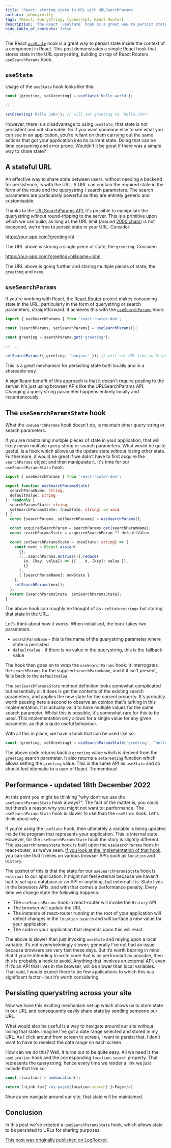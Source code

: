 ```yaml
---
title: 'React: storing state in URL with URLSearchParams'
authors: johnnyreilly
tags: [React, QueryString, typescript, React Router]
description: 'The React `useState` hook is a great way to persist state. This post demos a simple React hook that stores state in the URL querystring.'
hide_table_of_contents: false
---
```


The React [`useState`](https://reactjs.org/docs/hooks-reference.html#usestate) hook is a great way to persist state inside the context of a component in React. This post demonstrates a simple React hook that stores state in the URL querystring, building on top of React Routers `useSearchParams` hook.

## `useState`

Usage of the `useState` hook looks like this:

```ts
const [greeting, setGreeting] = useState('hello world');

// ....

setGreeting('hello John'); // will set greeting to 'hello John'
```

However, there is a disadvantage to using `useState`; that state is not persistent and not shareable. So if you want someone else to see what you can see in an application, you're reliant on them carrying out the same actions that got your application into its current state. Doing that can be time consuming and error prone. Wouldn't it be great if there was a simple way to share state?

## A stateful URL

An effective way to share state between users, without needing a backend for persistence, is with the URL. A URL can contain the required state in the form of the route and the querystring / search parameters. The search parameters are particularly powerful as they are entirely generic and customisable.

Thanks to the [URLSearchParams API](https://developer.mozilla.org/en-US/docs/Web/API/URLSearchParams), it's possible to manipulate the querystring _without_ round-tripping to the server. This is a primitive upon which we can build; as long as the URL limit (around [2000 chars](https://stackoverflow.com/a/417184/761388)) is not exceeded, we're free to persist state in your URL. Consider:

https://our-app.com?greeting=hi

The URL above is storing a single piece of state; the `greeting`. Consider:

https://our-app.com?greeting=hi&name=john

The URL above is going further and storing multiple pieces of state; the `greeting` and `name`.

## `useSearchParams`

If you're working with React, the [React Router](https://reactrouter.com/) project makes consuming state in the URL, particularly in the form of querystring or search parameters, straightforward. It achieves this with the [`useSearchParams`](https://reactrouter.com/docs/en/v6/hooks/use-search-params) hook:

```ts
import { useSearchParams } from 'react-router-dom';

const [searchParams, setSearchParams] = useSearchParams();

const greeting = searchParams.get('greeting');

// ...

setSearchParams({ greeting: 'bonjour' }); // will set URL like so https://our-app.com?greeting=bonjour - this value will feed through to anything driven by the URL
```

This is a great mechanism for persisting state both locally and in a shareable way.

A significant benefit of this approach is that it doesn't require posting to the server. It's just using browser APIs like the URLSearchParams API. Changing a query string parameter happens entirely locally and instantaneously.

## The `useSearchParamsState` hook

What the `useSearchParams` hook doesn't do, is maintain other query string or search parameters.

If you are maintaining multiple pieces of state in your application, that will likely mean multiple query string or search parameters. What would be quite useful, is a hook which allows us the update state _without_ losing other state. Furthermore, it would be great if we didn't have to first acquire the `searchParams` object and then manipulate it. It's time for our `useSearchParamsState` hook:

```ts
import { useSearchParams } from 'react-router-dom';

export function useSearchParamsState(
  searchParamName: string,
  defaultValue: string
): readonly [
  searchParamsState: string,
  setSearchParamsState: (newState: string) => void
] {
  const [searchParams, setSearchParams] = useSearchParams();

  const acquiredSearchParam = searchParams.get(searchParamName);
  const searchParamsState = acquiredSearchParam ?? defaultValue;

  const setSearchParamsState = (newState: string) => {
    const next = Object.assign(
      {},
      [...searchParams.entries()].reduce(
        (o, [key, value]) => ({ ...o, [key]: value }),
        {}
      ),
      { [searchParamName]: newState }
    );
    setSearchParams(next);
  };
  return [searchParamsState, setSearchParamsState];
}
```

The above hook can roughly be thought of as `useState<string>` but storing that state in the URL.

Let's think about how it works. When initialised, the hook takes two parameters:

- `searchParamName` - this is the name of the querystring parameter where state is persisted.
- `defaultValue` - if there is no value in the querystring, this is the fallback value

The hook then goes on to wrap the `useSearchParams` hook. It interrogates the `searchParams` for the supplied `searchParamName`, and if it isn't present, falls back to the `defaultValue`.

The `setSearchParamsState` method definition looks somewhat complicated but essentially all it does is get the contents of the existing search parameters, and applies the new state for the current property. It's probably worth pausing here a second to observe an opinion that's lurking in this implementation. It is actually valid to have multiple values for the same search parameter. Whilst this is possible, it's somewhat rare for this to be used. This implementation only allows for a single value for any given parameter, as that is quite useful behaviour.

With all this in place, we have a hook that can be used like so:

```ts
const [greeting, setGreeting] = useSearchParamsState('greeting', 'hello');
```

The above code returns back a `greeting` value which is derived from the `greeting` search parameter. It also returns a `setGreeting` function which allows setting the `greeting` value. This is the same API as `useState` and so should feel idiomatic to a user of React. Tremendous!

## Performance - updated 18th December 2022

At this point you might be thinking "why don’t we use the `useSearchParamsState` hook always?". The fact of the matter is, you could but there’s a reason why you might not want to: performance. The `useSearchParamsState` hook is slower to use than the `useState` hook. Let's think about why.

If you’re using the `useState` hook, then ultimately a variable is being updated inside the program that represents your application. This is internal state. However, for the `useSearchParamsState` hook the story is slightly different. The `useSearchParamsState` hook is built upon the `useSearchParams` hook in react-router, as we’ve seen. [If you look at the implementation of that hook](https://github.com/remix-run/react-router/blob/590b7a25a454d998c83f4e5d6f00ad5a6217533b/packages/react-router-dom/index.tsx#L785), you can see that it relies on various browser APIs such as `location` and `History`.

The upshot of this is that the state for our `useSearchParamsState` hook is `external` to our application. It might not feel external because we haven't had to set up a database or an API or anything, but external it is. State lives in the browsers APIs, and with that comes a performance penalty. Every time we change state the following happens:

- The `useSearchParams` hook in react-router will invoke the `History` API
- The browser will update the URL
- The instance of react-router running at the root of your application will detect changes in the `location.search` and will surface a new value for your application.
- The code in your application that depends upon this will react.

The above is slower than just invoking `useState` and relying upon a local variable. It’s not overwhelmingly slower; generally I’ve not had an issue because browsers are very fast these days. But it’s worth bearing in mind, that if you’re intending to write code that is as performant as possible, then this is probably a hook to avoid. Anything that involves an external API, even if it’s an API that lives in the browser, will be slower than local variables. That said, I would expect there to be few applications to which this is a significant factor - but it’s worth considering.

## Persisting querystring across your site

Now we have this exciting mechanism set up which allows us to store state in our URL and consequently easily share state by sending someone our URL.

What would also be useful is a way to navigate around our site _without_ losing that state. Imagine I've got a date range selected and stored in my URL. As I click around from screen to screen, I want to persist that. I don't want to have to reselect the date range on each screen.

How can we do this? Well, it turns out to be quite easy. All we need is the `useLocation` hook and the corresponding `location.search` property. That represents the querystring, hence every time we render a link we just include that like so:

```ts
const [location] = useLocation();

return (<Link to={`/my-page${location.search}`}>Page</>)
```

Now as we navigate around our site, that state will be maintained.

## Conclusion

In this post we've created a `useSearchParamsState` hook, which allows state to be persisted to URLs for sharing purposes.

[This post was originally published on LogRocket.](https://blog.logrocket.com/use-state-url-persist-state-usesearchparams/)

<head>
    <link rel="canonical" href="https://blog.logrocket.com/use-state-url-persist-state-usesearchparams/" />
</head>
